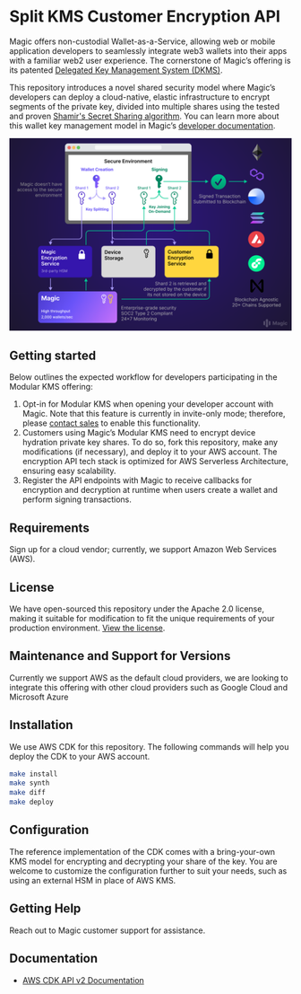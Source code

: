 # Split KMS Customer Encryption API

Magic offers non-custodial Wallet-as-a-Service, allowing web or mobile
application developers to seamlessly integrate web3 wallets into their apps with
a familiar web2 user experience. The cornerstone of Magic’s offering is its
patented [Delegated Key Management System
(DKMS)](https://magic.link/docs/home/security/product-security#hardware-security-modules-hs-ms).

This repository introduces a novel shared security model where Magic’s
developers can deploy a cloud-native, elastic infrastructure to encrypt segments
of the private key, divided into multiple shares using the tested and proven
[Shamir's Secret Sharing
algorithm](https://web.mit.edu/6.857/OldStuff/Fall03/ref/Shamir-HowToShareASecret.pdf).
You can learn more about this wallet key management model in Magic’s [developer
documentation](https://magic.link/docs/split-kms).

![Split KMS Customer Encryption API Architecture](images/split-kms-customer-encryption-api.png)

## Getting started

Below outlines the expected workflow for developers participating in the Modular KMS offering:

1. Opt-in for Modular KMS when opening your developer account with Magic. Note
that this feature is currently in invite-only mode; therefore, please [contact
sales](https://magic.link/contact) to enable this functionality.
2. Customers using Magic’s Modular KMS need to encrypt device hydration private
key shares. To do so, fork this repository, make any modifications (if
necessary), and deploy it to your AWS account. The encryption API tech stack is
optimized for AWS Serverless Architecture, ensuring easy scalability.
3. Register the API endpoints with Magic to receive callbacks for encryption and
decryption at runtime when users create a wallet and perform signing
transactions.

## Requirements

Sign up for a cloud vendor; currently, we support Amazon Web Services (AWS).

## License

We have open-sourced this repository under the Apache 2.0 license, making it
suitable for modification to fit the unique requirements of your production
environment. [View the license](./LICENSE).

## Maintenance and Support for Versions

Currently we support AWS as the default cloud providers, we are looking to
integrate this offering with other cloud providers such as Google Cloud and
Microsoft Azure

## Installation

We use AWS CDK for this repository. The following commands will help you deploy
the CDK to your AWS account.

```bash
make install
make synth
make diff
make deploy
```

## Configuration

The reference implementation of the CDK comes with a bring-your-own KMS model
for encrypting and decrypting your share of the key. You are welcome to
customize the configuration further to suit your needs, such as using an
external HSM in place of AWS KMS.

## Getting Help

Reach out to Magic customer support for assistance.


## Documentation

- [AWS CDK API v2 Documentation](https://docs.aws.amazon.com/cdk/api/v2/)
